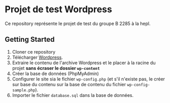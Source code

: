 # Projet de test Wordpress

Ce repository représente le projet de test du groupe B 2285 à la hepl.

## Getting Started

1. Cloner ce repository
2. Télécharger [Wordpress](https://wordpress.org/).
3. Extraire le contenu de l'archive Wordpress et le placer à la racine du projet **sans écraser le dossier `wp-content`**
4. Créer la base de données (PhpMyAdmin)
5. Configurer le site sia le fichier `wp-config.php` (et s'il n'existe pas, le créer sur base du contenu sur la base de contenu du fichier `wp-config-sample.php`). 
6. Importer le fichier `database.sql` dans la base de données.

